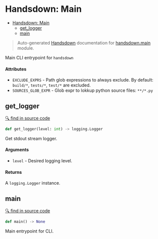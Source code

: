 # Handsdown: Main

- [Handsdown: Main](#handsdown-main)
  - [get_logger](#get_logger)
  - [main](#main)

> Auto-generated [Handsdown](./README.md#modules) documentation for [handsdown.main](../handsdown/main.py) module.

Main CLI entrypoint for `handsdown`

#### Attributes

- `EXCLUDE_EXPRS` - Path glob expressions to always exclude.
  By default: `build/*`, `tests/*`, `test/*` are excluded.
- `SOURCES_GLOB_EXPR` - Glob expr to lokkup python source files: `**/*.py`

## get_logger

[🔍 find in source code](../handsdown/main.py#L23)

```python
def get_logger(level: int) -> logging.Logger
```

Get stdout stream logger.

#### Arguments

- `level` - Desired logging level.

#### Returns

A `logging.Logger` instance.

## main

[🔍 find in source code](../handsdown/main.py#L47)

```python
def main() -> None
```

Main entrypoint for CLI.
